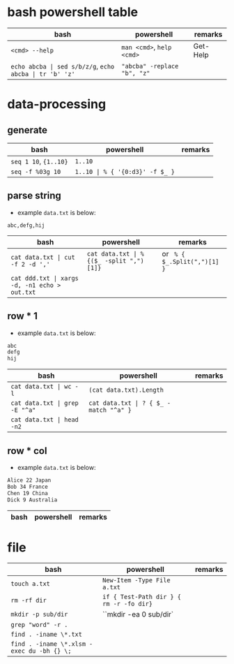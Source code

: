 # bash powershell table

|bash|powershell|remarks|
|---|---|---|
|`<cmd> --help`|`man <cmd>`, `help <cmd>`|Get-Help|
|`echo abcba \| sed s/b/z/g`, `echo abcba \| tr 'b' 'z'` | `"abcba" -replace "b", "z"` |

# data-processing

## generate

|bash|powershell|remarks|
|---|---|---|
|`seq 1 10`, `{1..10}`| `1..10`|
|`seq -f %03g 10`|`1..10 \| % { '{0:d3}' -f $_ }`|

## parse string

+ example `data.txt` is below:

```
abc,defg,hij
```

|bash|powershell|remarks|
|---|---|---|
|`cat data.txt \| cut -f 2 -d ','`|`cat data.txt \| %{($_ -split ",")[1]}`| or ` % { $_.Split(",")[1] }`|
|`cat ddd.txt \| xargs -d, -n1 echo > out.txt`|


## row * 1

+ example `data.txt` is below:

```txt
abc
defg
hij
```

|bash|powershell|remarks|
|---|---|---|
|`cat data.txt \| wc -l` | `(cat data.txt).Length`|
|`cat data.txt \| grep -E "^a"` | `cat data.txt \| ? { $_ -match "^a" }`|
|`cat data.txt \| head -n2`|||

## row * col

+ example `data.txt` is below:

```txt
Alice 22 Japan
Bob 34 France
Chen 19 China
Dick 9 Australia
```

|bash|powershell|remarks|
|---|---|---|

# file


|bash|powershell|remarks|
|---|---|---|
|`touch a.txt` | `New-Item -Type File a.txt`||
|`rm -rf dir`|`if { Test-Path dir } { rm -r -fo dir}`|
|`mkdir -p sub/dir`|``mkdir -ea 0 sub/dir`|
|`grep "word" -r .`||
|`find . -iname \*.txt`||
|`find . -iname \*.xlsm -exec du -bh {} \;`||
